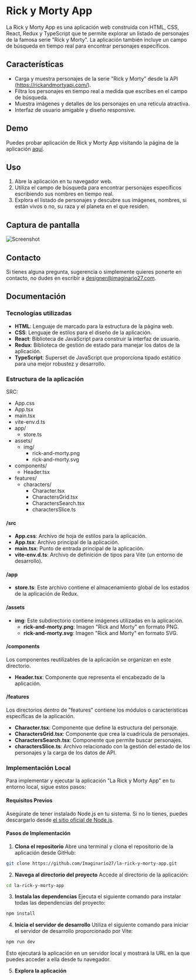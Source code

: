 # Rick y Morty App
La Rick y Morty App es una aplicación web construida con HTML, CSS, React, Redux y TypeScript que te permite explorar un listado de personajes de la famosa serie "Rick y Morty". La aplicación también incluye un campo de búsqueda en tiempo real para encontrar personajes específicos.

## Características
- Carga y muestra personajes de la serie "Rick y Morty" desde la API (https://rickandmortyapi.com/).
- Filtra los personajes en tiempo real a medida que escribes en el campo de búsqueda.
- Muestra imágenes y detalles de los personajes en una retícula atractiva.
- Interfaz de usuario amigable y diseño responsive.

## Demo
Puedes probar aplicación de Rick y Morty App visitando la página de la aplicación [aquí](https://rick-y-morty-app-img27.netlify.app/).

## Uso
1. Abre la aplicación en tu navegador web.
2. Utiliza el campo de búsqueda para encontrar personajes específicos escribiendo sus nombres en tiempo real.
3. Explora el listado de personajes y descubre sus imágenes, nombres, si están vivos o no, su raza y el planeta en el que residen.

## Captura de pantalla
![Screenshot](https://imaginario27.com/wp-content/uploads/2023/10/aplicacion-rick-y-morty-captura-pantalla.jpg)

## Contacto
Si tienes alguna pregunta, sugerencia o simplemente quieres ponerte en contacto, no dudes en escribir a designer@imaginario27.com. 

## Documentación 
### Tecnologías utilizadas
- **HTML**: Lenguaje de marcado para la estructura de la página web.
- **CSS**: Lenguaje de estilos para el diseño de la aplicación.
- **React**: Biblioteca de JavaScript para construir la interfaz de usuario.
- **Redux**: Biblioteca de gestión de estado para manejar los datos de la aplicación.
- **TypeScript**: Superset de JavaScript que proporciona tipado estático para una mejor robustez y desarrollo.

### Estructura de la aplicación 
SRC:
- App.css
- App.tsx
- main.tsx
- vite-env.d.ts
- app/
  - store.ts
- assets/
  - img/
    - rick-and-morty.png
    - rick-and-morty.svg
- components/
  - Header.tsx
- features/
  - characters/
    - Character.tsx
    - CharactersGrid.tsx
    - CharactersSearch.tsx
    - charactersSlice.ts

#### /src
- **App.css**: Archivo de hoja de estilos para la aplicación.
- **App.tsx**: Archivo principal de la aplicación.
- **main.tsx**: Punto de entrada principal de la aplicación.
- **vite-env.d.ts**: Archivo de definición de tipos para Vite (un entorno de desarrollo).

#### /app
- **store.ts**: Este archivo contiene el almacenamiento global de los estados de la aplicación de Redux.

#### /assets
  - **img**: Este subdirectorio contiene imágenes utilizadas en la aplicación.
    - **rick-and-morty.png**: Imagen "Rick and Morty" en formato PNG.
    - **rick-and-morty.svg**: Imagen "Rick and Morty" en formato SVG.

#### /components
Los componentes reutilizables de la aplicación se organizan en este directorio.

- **Header.tsx**: Componente que representa el encabezado de la aplicación.

#### /features
Los directorios dentro de "features" contiene los módulos o características específicas de la aplicación.

- **Character.tsx**: Componente que define la estructura del personaje.
- **CharactersGrid.tsx**: Componente que crea la cuadrícula de personajes.
- **CharactersSearch.tsx**: Componente que permite buscar personajes.
- **charactersSlice.ts**: Archivo relacionado con la gestión del estado de los personajes y la carga de los datos de API.
   
### Implementación Local
Para implementar y ejecutar la aplicación "La Rick y Morty App" en tu entorno local, sigue estos pasos:

#### Requisitos Previos
Asegúrate de tener instalado Node.js en tu sistema. Si no lo tienes, puedes descargarlo desde [el sitio oficial de Node.js](https://nodejs.org/).

#### Pasos de Implementación
1. **Clona el repositorio**
Abre una terminal y clona el repositorio de la aplicación desde GitHub:

```bash
git clone https://github.com/Imaginario27/la-rick-y-morty-app.git
```
   
2. **Navega al directorio del proyecto**
Accede al directorio de la aplicación:

```bash
cd la-rick-y-morty-app
```

3. **Instala las dependencias**
Ejecuta el siguiente comando para instalar todas las dependencias del proyecto:

```bash
npm install
```
   
4. **Inicia el servidor de desarrollo**
Utiliza el siguiente comando para iniciar el servidor de desarrollo proporcionado por Vite:

```bash
npm run dev
```

Esto ejecutará la aplicación en un servidor local y mostrará la URL en la que puedes acceder a ella desde tu navegador.

5. **Explora la aplicación**
